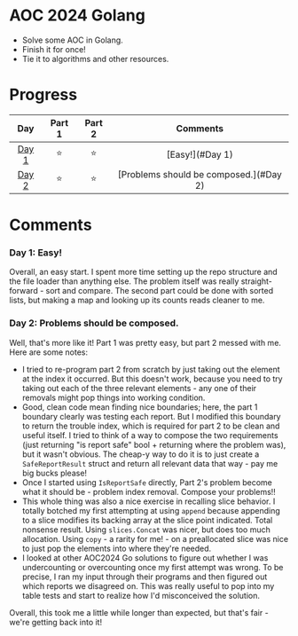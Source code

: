 # AOC 2024 Golang

* Solve some AOC in Golang.
* Finish it for once!
* Tie it to algorithms and other resources.

# Progress

|                     Day                      | Part 1 | Part 2 |                Comments                |
|:--------------------------------------------:|:------:|:------:|:--------------------------------------:|
| [Day 1](https://adventofcode.com/2024/day/1) |   ⭐    |   ⭐    |            [Easy!](#Day 1)             |
| [Day 2](https://adventofcode.com/2024/day/2) |   ⭐    |   ⭐    | [Problems should be composed.](#Day 2) |


# Comments

### Day 1: Easy!

Overall, an easy start. I spent more time setting up the repo structure and the file loader than anything else. The problem 
itself was really straight-forward - sort and compare. The second part could be done with sorted lists, but making a map and 
looking up its counts reads cleaner to me.

### Day 2: Problems should be composed.

Well, that's more like it! Part 1 was pretty easy, but part 2 messed with me. Here are some notes:

* I tried to re-program part 2 from scratch by just taking out the element at the index it occurred. But this doesn't work, because you need to try taking out each of the three relevant elements - any one of their removals might pop things into working condition.
* Good, clean code mean finding nice boundaries; here, the part 1 boundary clearly was testing each report. But I modified this boundary to return the trouble index, which is required for part 2 to be clean and useful itself. I tried to think of a way to compose the two requirements (just returning "is report safe" bool + returning where the problem was), but it wasn't obvious. The cheap-y way to do it is to just create a `SafeReportResult` struct and return all relevant data that way - pay me big bucks please!
* Once I started using `IsReportSafe` directly, Part 2's problem become what it should be - problem index removal. Compose your problems!!
* This whole thing was also a nice exercise in recalling slice behavior. I totally botched my first attempting at using `append` because appending to a slice modifies its backing array at the slice point indicated. Total nonsense result. Using `slices.Concat` was nicer, but does too much allocation. Using `copy` - a rarity for me! - on a preallocated slice was nice to just pop the elements into where they're needed.
* I looked at other AOC2024 Go solutions to figure out whether I was undercounting or overcounting once my first attempt was wrong. To be precise, I ran my input through their programs and then figured out which reports we disagreed on. This was really useful to pop into my table tests and start to realize how I'd misconceived the solution.

Overall, this took me a little while longer than expected, but that's fair - we're getting back into it!